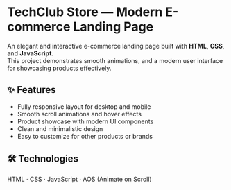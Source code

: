 # TechClub Store — Modern E-commerce Landing Page

An elegant and interactive e-commerce landing page built with **HTML**, **CSS**, and **JavaScript**.  
This project demonstrates smooth animations, and a modern user interface for showcasing products effectively.

## ✨ Features
- Fully responsive layout for desktop and mobile
- Smooth scroll animations and hover effects
- Product showcase with modern UI components
- Clean and minimalistic design
- Easy to customize for other products or brands

## 🛠️ Technologies
HTML · CSS · JavaScript · AOS (Animate on Scroll)

